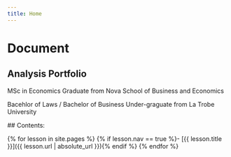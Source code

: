 ```yaml
---
title: Home
---
```

<html>
   <body>
      <p align="center"> 
         <h1>Document</h1>
         </p>
      </body>
  </html>

## Analysis Portfolio

MSc in Economics Graduate from Nova School of Business and Economics

Bacehlor of Laws / Bachelor of Business Under-graguate from La Trobe University

<div class="toc" markdown="1">
## Contents:

{% for lesson in site.pages %}
{% if lesson.nav == true %}- [{{ lesson.title }}]({{ lesson.url | absolute_url }}){% endif %}
{% endfor %}
</div>
